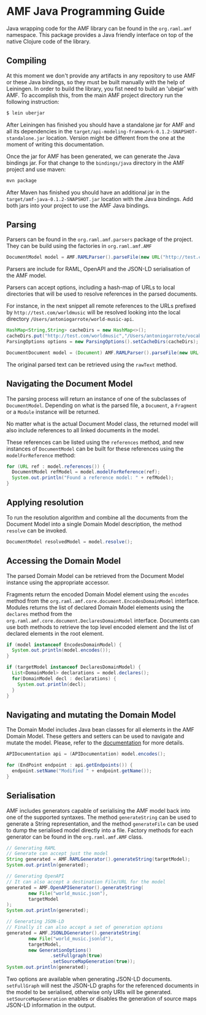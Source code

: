 # AMF Java Programming Guide

Java wrapping code for the AMF library can be found in the `org.raml.amf` namespace.
This package provides a Java friendly interface on top of the native Clojure code of the library.

## Compiling

At this moment we don't provide any artifacts in any repository to use AMF or these Java bindings, so they must be built manually with the help of Leiningen.
In order to build the library, you fist need to build an 'ubejar' with AMF. To accomplish this, from the main AMF project directory run the following instruction:

``` bash
$ lein uberjar
```
After Leiningen has finished you should have a standalone jar for AMF and all its dependencies in the `target/api-modeling-framework-0.1.2-SNAPSHOT-standalone.jar` location. Version might be different from the one at the moment of writing this documentation.

Once the jar for AMF has been generated, we can generate the Java bindings jar. For that change to the `bindings/java` directory in the AMF project and use maven:

``` bash
mvn package
```

After Maven has finished you should have an additional jar in the `target/amf-java-0.1.2-SNAPSHOT.jar` location with the Java bindings. Add both jars into your project to use the AMF Java bindings.

## Parsing

Parsers can be found in the `org.raml.amf.parsers` package of the project. They can be build using the factories in `org.raml.amf.AMF`

``` java
DocumentModel model = AMF.RAMLParser().parseFile(new URL("http://test.com/worldmusic/api.raml"));
```

Parsers are include for RAML, OpenAPI and the JSON-LD serialisation of the AMF model.

Parsers can accept options, including a hash-map of URLs to local directories that will be used to resolve references in the parsed documents.

For instance, in the next snippet all remote references to the URLs prefixed by `http://test.com/worldmusic` will be resolved looking into the local directory `/Users/antoniogarrote/world-music-api`.

``` java
HashMap<String,String> cacheDirs = new HashMap<>();
cacheDirs.put("http://test.com/worldmusic","/Users/antoniogarrote/vocabs/world-music-api");
ParsingOptions options = new ParsingOptions().setCacheDirs(cacheDirs);

DocumentDocument model = (Document) AMF.RAMLParser().parseFile(new URL("http://test.com/worldmusic/api.raml"), options);
```
The original parsed text can be retrieved using the `rawText` method.

## Navigating the Document Model
The parsing process will return an instance of one of the subclasses of `DocumentModel`.
Depending on what is the parsed file, a `Document`, a `Fragment` or a `Module` instance will be returned.

No matter what is the actual Document Model class, the returned model will also include references to all linked documents in the model.

These references can be listed using the `references` method, and new instances of `DocumentModel` can be built for these references using the `modelForReference` method:

``` java
for (URL ref : model.references()) {
  DocumentModel refModel = model.modelForReference(ref);
  System.out.println("Found a reference model: " + refModel);
}
```

## Applying resolution

To run the resolution algorithm and combine all the documents from the Document Model into a single Domain Model description, the method `resolve` can be invoked.

``` java
DocumentModel resolvedModel = model.resolve();
```

## Accessing the Domain Model

The parsed Domain Model can be retrieved from the Document Model instance using the appropriate accessor.

Fragments return the encoded Domain Model element using the `encodes` method from the `org.raml.amf.core.document.EncodesDomainModel` interface.
Modules returns the list of declared Domain Model elements using the `declares` method from the `org.raml.amf.core.document.DeclaresDomainModel` interface.
Documents can use both methods to retrieve the top level encoded element and the list of declared elements in the root element.

``` java
if (model instanceof EncodesDomainModel) {
  System.out.println(model.encodes());
}

if (targetModel instanceof DeclaresDomainModel) {
  List<DomainModel> declarations = model.declares();
  for(DomainModel decl : declarations) {
    System.out.println(decl);
  }
}
```

## Navigating and mutating the Domain Model

The Domain Model includes Java bean classes for all elements in the AMF Domain Model.
These getters and setters can be used to navigate and mutate the model. Please, refer to the [documentation](https://raml-org.github.io/api-modeling-framework/doc/java/apidocs/index.html) for more details.

``` java
APIDocumentation api = (APIDocumentation) model.encodes();

for (EndPoint endpoint : api.getEndpoints()) {
  endpoint.setName("Modified " + endpoint.getName());
}
```

## Serialisation

AMF includes generators capable of serialising the AMF model back into one of the supported syntaxes. The method `generateString` can be used to generate a String representation, and the method `generateFile` can be used to dump the serialised model directly into a file.
Factory methods for each generator can be found in the `org.raml.amf.AMF` class.


``` java
// Generating RAML
// Generate can accept just the model
String generated = AMF.RAMLGenerator().generateString(targetModel);
System.out.println(generated);

// Generating OpenAPI
// It can also accept a destination File/URL for the model
generated = AMF.OpenAPIGenerator().generateString(
        new File("world_music.json"),
        targetModel
);
System.out.println(generated);

// Generating JSON-LD
// Finally it can also accept a set of generation options
generated = AMF.JSONLDGenerator().generateString(
        new File("world_music.jsonld"),
        targetModel,
        new GenerationOptions()
                .setFullgraph(true)
                .setSourceMapGeneration(true));
System.out.println(generated);
```

Two options are available when generating JSON-LD documents.
`setFullGraph` will nest the JSON-LD graphs for the referenced documents in the model to be serialised, otherwise only URIs will be generated.
`setSourceMapGeneration` enables or disables the generation of source maps JSON-LD information in the output.
